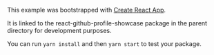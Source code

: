 This example was bootstrapped with [Create React App](https://github.com/facebook/create-react-app).

It is linked to the react-github-profile-showcase package in the parent directory for development purposes.

You can run `yarn install` and then `yarn start` to test your package.
